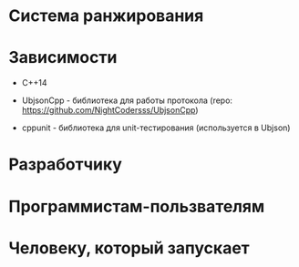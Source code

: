 Система ранжирования
====================

Зависимости
===========

-   C++14

-   UbjsonCpp - библиотека для работы протокола (repo:
    https://github.com/NightCodersss/UbjsonCpp)

-   cppunit - библиотека для unit-тестирования (используется в Ubjson)

Разработчику
============

Программистам-пользвателям
==========================

Человеку, который запускает
===========================
